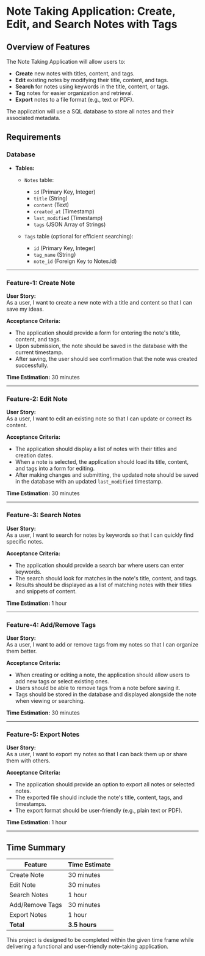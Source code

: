 # Note Taking Application: Create, Edit, and Search Notes with Tags

## Overview of Features
The Note Taking Application will allow users to:
- **Create** new notes with titles, content, and tags.
- **Edit** existing notes by modifying their title, content, and tags.
- **Search** for notes using keywords in the title, content, or tags.
- **Tag** notes for easier organization and retrieval.
- **Export** notes to a file format (e.g., text or PDF).

The application will use a SQL database to store all notes and their associated metadata.

## Requirements

### Database
- **Tables:**
  - `Notes` table:
    - `id` (Primary Key, Integer)
    - `title` (String)
    - `content` (Text)
    - `created_at` (Timestamp)
    - `last_modified` (Timestamp)
    - `tags` (JSON Array of Strings)
  
  - `Tags` table (optional for efficient searching):
    - `id` (Primary Key, Integer)
    - `tag_name` (String)
    - `note_id` (Foreign Key to Notes.id)

---

### Feature-1: Create Note
**User Story:**  
As a user, I want to create a new note with a title and content so that I can save my ideas.

**Acceptance Criteria:**
- The application should provide a form for entering the note's title, content, and tags.
- Upon submission, the note should be saved in the database with the current timestamp.
- After saving, the user should see confirmation that the note was created successfully.

**Time Estimation:** 30 minutes

---

### Feature-2: Edit Note
**User Story:**  
As a user, I want to edit an existing note so that I can update or correct its content.

**Acceptance Criteria:**
- The application should display a list of notes with their titles and creation dates.
- When a note is selected, the application should load its title, content, and tags into a form for editing.
- After making changes and submitting, the updated note should be saved in the database with an updated `last_modified` timestamp.

**Time Estimation:** 30 minutes

---

### Feature-3: Search Notes
**User Story:**  
As a user, I want to search for notes by keywords so that I can quickly find specific notes.

**Acceptance Criteria:**
- The application should provide a search bar where users can enter keywords.
- The search should look for matches in the note's title, content, and tags.
- Results should be displayed as a list of matching notes with their titles and snippets of content.

**Time Estimation:** 1 hour

---

### Feature-4: Add/Remove Tags
**User Story:**  
As a user, I want to add or remove tags from my notes so that I can organize them better.

**Acceptance Criteria:**
- When creating or editing a note, the application should allow users to add new tags or select existing ones.
- Users should be able to remove tags from a note before saving it.
- Tags should be stored in the database and displayed alongside the note when viewing or searching.

**Time Estimation:** 30 minutes

---

### Feature-5: Export Notes
**User Story:**  
As a user, I want to export my notes so that I can back them up or share them with others.

**Acceptance Criteria:**
- The application should provide an option to export all notes or selected notes.
- The exported file should include the note's title, content, tags, and timestamps.
- The export format should be user-friendly (e.g., plain text or PDF).

**Time Estimation:** 1 hour

---

## Time Summary
| Feature         | Time Estimate |
|-----------------|---------------|
| Create Note     | 30 minutes    |
| Edit Note       | 30 minutes    |
| Search Notes    | 1 hour        |
| Add/Remove Tags | 30 minutes    |
| Export Notes    | 1 hour        |
| **Total**       | **3.5 hours** |

This project is designed to be completed within the given time frame while delivering a functional and user-friendly note-taking application.
